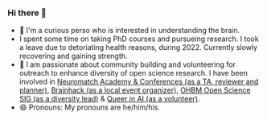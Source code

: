 ### Hi there  👋

<!--
**i-am-mel-dev/i-am-mel-dev** is a ✨ _special_ ✨ repository because its `README.md` (this file) appears on your GitHub profile.-->
- 💬 I'm a curious perso who is interested in understanding the brain.
-  I spent some time on taking PhD courses and pursueing research. I took a leave due to detoriating health reasons, during 2022. Currently slowly recovering and gaining strength.
- 👯 I am passionate about community building and volunteering for outreach to enhance diversity of open science research. I have been involved in [Neuromatch Academy & Conferences (as a TA, reviewer and planner)](https://academy.neuromatch.io/), [Brainhack (as a local event organizer)](https://brainhack.org/), [OHBM Open Science SIG (as a diversity lead)](https://ossig.netlify.app/) & [Queer in AI (as a volunteer)](https://sites.google.com/view/queer-in-ai/).
- 😄 Pronouns: My pronouns are he/him/his.
